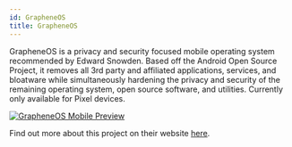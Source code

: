 ```yaml
---
id: GrapheneOS
title: GrapheneOS
---
```


GrapheneOS is a privacy and security focused mobile operating system recommended by Edward Snowden. Based off the Android Open Source Project, it removes all 3rd party and affiliated applications, services, and bloatware while simultaneously hardening the privacy and security of the remaining operating system, open source software, and utilities. Currently only available for Pixel devices.

[<img alt="GrapheneOS Mobile Preview" src="/img/GrapheneOS.jpeg" />](https://grapheneos.org/)

Find out more about this project on their website [here](https://grapheneos.org/).
